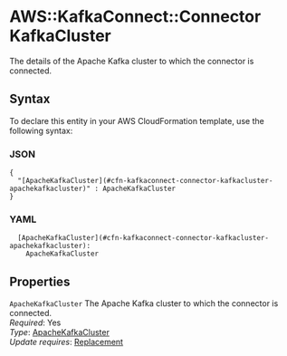 # AWS::KafkaConnect::Connector KafkaCluster<a name="aws-properties-kafkaconnect-connector-kafkacluster"></a>

The details of the Apache Kafka cluster to which the connector is connected\.

## Syntax<a name="aws-properties-kafkaconnect-connector-kafkacluster-syntax"></a>

To declare this entity in your AWS CloudFormation template, use the following syntax:

### JSON<a name="aws-properties-kafkaconnect-connector-kafkacluster-syntax.json"></a>

```
{
  "[ApacheKafkaCluster](#cfn-kafkaconnect-connector-kafkacluster-apachekafkacluster)" : ApacheKafkaCluster
}
```

### YAML<a name="aws-properties-kafkaconnect-connector-kafkacluster-syntax.yaml"></a>

```
  [ApacheKafkaCluster](#cfn-kafkaconnect-connector-kafkacluster-apachekafkacluster):
    ApacheKafkaCluster
```

## Properties<a name="aws-properties-kafkaconnect-connector-kafkacluster-properties"></a>

`ApacheKafkaCluster` <a name="cfn-kafkaconnect-connector-kafkacluster-apachekafkacluster"></a>
The Apache Kafka cluster to which the connector is connected\.  
_Required_: Yes  
_Type_: [ApacheKafkaCluster](aws-properties-kafkaconnect-connector-apachekafkacluster.md)  
_Update requires_: [Replacement](https://docs.aws.amazon.com/AWSCloudFormation/latest/UserGuide/using-cfn-updating-stacks-update-behaviors.html#update-replacement)
